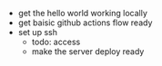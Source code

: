 
- get the hello world working locally
- get baisic github actions flow ready
- set up ssh
  - todo: access 
  - make the server deploy ready

